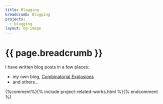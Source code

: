 ```yaml
---
title: Blogging
breadcrumb: Blogging
projects:
  - blogging
layout: bg-image
---
```

# {{ page.breadcrumb }}

I have written blog posts in a few places:
* my own blog, [Combinatorial Explosions](https://combinatorial-explosions.blogspot.com/)
* and others...

{%comment%}{% include project-related-works.html %}{% endcomment %}
